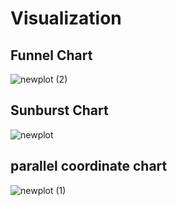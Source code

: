 # Visualization

## Funnel Chart

![newplot (2)](https://user-images.githubusercontent.com/29350894/167027992-2d78b503-d27e-414e-8ca2-6b67b517c7ee.png)

## Sunburst Chart

![newplot](https://user-images.githubusercontent.com/29350894/167024189-af9d00ad-94ba-499b-a2a7-e60e5d0895ba.png)

## parallel coordinate chart
![newplot (1)](https://user-images.githubusercontent.com/29350894/167025010-a54dfbf7-8688-489c-a864-736c401cfa25.png)

